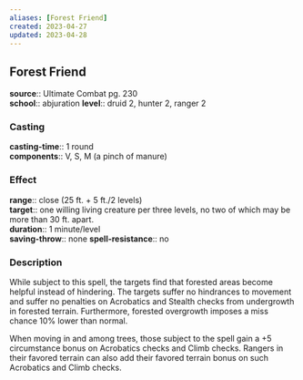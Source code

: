 ```yaml
---
aliases: [Forest Friend]
created: 2023-04-27
updated: 2023-04-28
---
```


## Forest Friend

**source**:: Ultimate Combat pg. 230  
**school**:: abjuration
**level**:: druid 2, hunter 2, ranger 2

### Casting

**casting-time**:: 1 round  
**components**:: V, S, M (a pinch of manure)

### Effect

**range**:: close (25 ft. + 5 ft./2 levels)  
**target**:: one willing living creature per three levels, no two of which may be more than 30 ft. apart.  
**duration**:: 1 minute/level  
**saving-throw**:: none
**spell-resistance**:: no

### Description

While subject to this spell, the targets find that forested areas become helpful instead of hindering. The targets suffer no hindrances to movement and suffer no penalties on Acrobatics and Stealth checks from undergrowth in forested terrain. Furthermore, forested overgrowth imposes a miss chance 10% lower than normal.  
  
When moving in and among trees, those subject to the spell gain a +5 circumstance bonus on Acrobatics checks and Climb checks. Rangers in their favored terrain can also add their favored terrain bonus on such Acrobatics and Climb checks.
